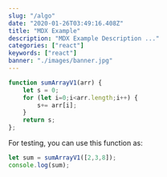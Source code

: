 ```yaml
---
slug: "/algo"
date: "2020-01-26T03:49:16.408Z"
title: "MDX Example"
description: "MDX Example Description ..."
categories: ["react"]
keywords: ["react"]
banner: "./images/banner.jpg"
---
```



```javascript
function sumArrayV1(arr) {
    let s = 0;
    for (let i=0;i<arr.length;i++) {
        s+= arr[i];
    }
    return s;
};
```

For testing, you can use this function as:

```javascript
let sum = sumArrayV1([2,3,8]);
console.log(sum);
```
  

<Counter initialCounter={3} />
